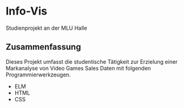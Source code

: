 # Info-Vis
Studienprojekt an der MLU Halle

## Zusammenfassung
Dieses Projekt umfasst die studentische Tätigkeit zur Erzielung einer Markanalyse von Video Games Sales Daten mit folgenden Programmierwerkzeugen.
* ELM
* HTML
* CSS

